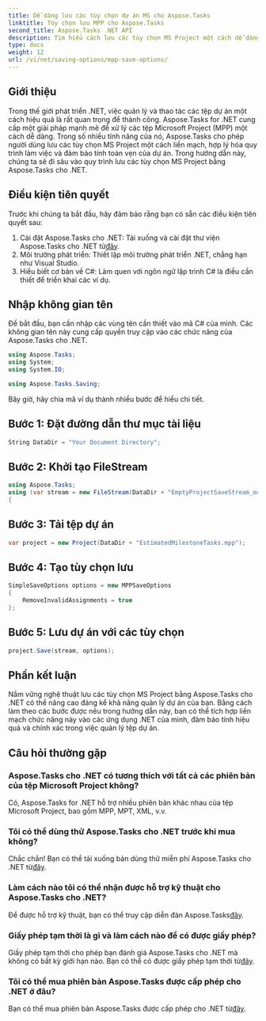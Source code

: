 ```yaml
---
title: Dễ dàng lưu các tùy chọn dự án MS cho Aspose.Tasks
linktitle: Tùy chọn lưu MPP cho Aspose.Tasks
second_title: Aspose.Tasks .NET API
description: Tìm hiểu cách lưu các tùy chọn MS Project một cách dễ dàng với Aspose.Tasks for .NET. Tăng hiệu quả quản lý dự án của bạn.
type: docs
weight: 12
url: /vi/net/saving-options/mpp-save-options/
---
```

## Giới thiệu
Trong thế giới phát triển .NET, việc quản lý và thao tác các tệp dự án một cách hiệu quả là rất quan trọng để thành công. Aspose.Tasks for .NET cung cấp một giải pháp mạnh mẽ để xử lý các tệp Microsoft Project (MPP) một cách dễ dàng. Trong số nhiều tính năng của nó, Aspose.Tasks cho phép người dùng lưu các tùy chọn MS Project một cách liền mạch, hợp lý hóa quy trình làm việc và đảm bảo tính toàn vẹn của dự án. Trong hướng dẫn này, chúng ta sẽ đi sâu vào quy trình lưu các tùy chọn MS Project bằng Aspose.Tasks cho .NET.
## Điều kiện tiên quyết
Trước khi chúng ta bắt đầu, hãy đảm bảo rằng bạn có sẵn các điều kiện tiên quyết sau:
1. Cài đặt Aspose.Tasks cho .NET: Tải xuống và cài đặt thư viện Aspose.Tasks cho .NET từ[đây](https://releases.aspose.com/tasks/net/).
2. Môi trường phát triển: Thiết lập môi trường phát triển .NET, chẳng hạn như Visual Studio.
3. Hiểu biết cơ bản về C#: Làm quen với ngôn ngữ lập trình C# là điều cần thiết để triển khai các ví dụ.

## Nhập không gian tên
Để bắt đầu, bạn cần nhập các vùng tên cần thiết vào mã C# của mình. Các không gian tên này cung cấp quyền truy cập vào các chức năng của Aspose.Tasks cho .NET.

```csharp
using Aspose.Tasks;
using System;
using System.IO;

using Aspose.Tasks.Saving;
```

Bây giờ, hãy chia mã ví dụ thành nhiều bước để hiểu chi tiết.
## Bước 1: Đặt đường dẫn thư mục tài liệu
```csharp
String DataDir = "Your Document Directory";
```
## Bước 2: Khởi tạo FileStream
```csharp
using Aspose.Tasks;
using (var stream = new FileStream(DataDir + "EmptyProjectSaveStream_out.xml", FileMode.Create, FileAccess.Write))
{
```
## Bước 3: Tải tệp dự án
```csharp
var project = new Project(DataDir + "EstimatedMilestoneTasks.mpp");
```
## Bước 4: Tạo tùy chọn lưu
```csharp
SimpleSaveOptions options = new MPPSaveOptions
{
	RemoveInvalidAssignments = true
};
```
## Bước 5: Lưu dự án với các tùy chọn
```csharp
project.Save(stream, options);
```

## Phần kết luận
Nắm vững nghệ thuật lưu các tùy chọn MS Project bằng Aspose.Tasks cho .NET có thể nâng cao đáng kể khả năng quản lý dự án của bạn. Bằng cách làm theo các bước được nêu trong hướng dẫn này, bạn có thể tích hợp liền mạch chức năng này vào các ứng dụng .NET của mình, đảm bảo tính hiệu quả và chính xác trong việc quản lý tệp dự án.

## Câu hỏi thường gặp
### Aspose.Tasks cho .NET có tương thích với tất cả các phiên bản của tệp Microsoft Project không?
Có, Aspose.Tasks for .NET hỗ trợ nhiều phiên bản khác nhau của tệp Microsoft Project, bao gồm MPP, MPT, XML, v.v.
### Tôi có thể dùng thử Aspose.Tasks cho .NET trước khi mua không?
 Chắc chắn! Bạn có thể tải xuống bản dùng thử miễn phí Aspose.Tasks cho .NET từ[đây](https://releases.aspose.com/).
### Làm cách nào tôi có thể nhận được hỗ trợ kỹ thuật cho Aspose.Tasks cho .NET?
 Để được hỗ trợ kỹ thuật, bạn có thể truy cập diễn đàn Aspose.Tasks[đây](https://forum.aspose.com/c/tasks/15).
### Giấy phép tạm thời là gì và làm cách nào để có được giấy phép?
 Giấy phép tạm thời cho phép bạn đánh giá Aspose.Tasks cho .NET mà không có bất kỳ giới hạn nào. Bạn có thể có được giấy phép tạm thời từ[đây](https://purchase.aspose.com/temporary-license/).
### Tôi có thể mua phiên bản Aspose.Tasks được cấp phép cho .NET ở đâu?
 Bạn có thể mua phiên bản Aspose.Tasks được cấp phép cho .NET từ[đây](https://purchase.aspose.com/buy).